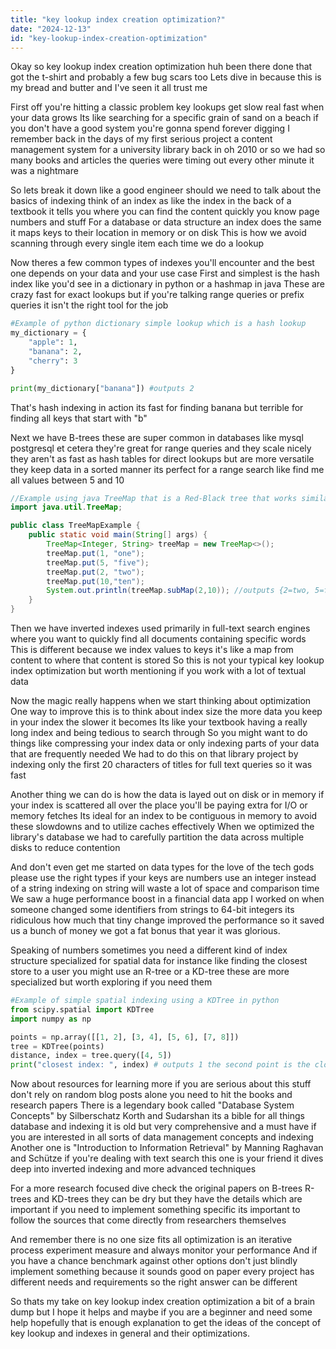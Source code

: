 ```yaml
---
title: "key lookup index creation optimization?"
date: "2024-12-13"
id: "key-lookup-index-creation-optimization"
---
```


Okay so key lookup index creation optimization huh been there done that got the t-shirt and probably a few bug scars too Lets dive in because this is my bread and butter and I've seen it all trust me

First off you're hitting a classic problem key lookups get slow real fast when your data grows Its like searching for a specific grain of sand on a beach if you don't have a good system you're gonna spend forever digging I remember back in the days of my first serious project a content management system for a university library back in oh 2010 or so we had so many books and articles the queries were timing out every other minute it was a nightmare

So lets break it down like a good engineer should we need to talk about the basics of indexing think of an index as like the index in the back of a textbook it tells you where you can find the content quickly you know page numbers and stuff For a database or data structure an index does the same it maps keys to their location in memory or on disk This is how we avoid scanning through every single item each time we do a lookup

Now theres a few common types of indexes you'll encounter and the best one depends on your data and your use case First and simplest is the hash index like you'd see in a dictionary in python or a hashmap in java These are crazy fast for exact lookups but if you're talking range queries or prefix queries it isn't the right tool for the job

```python
#Example of python dictionary simple lookup which is a hash lookup
my_dictionary = {
    "apple": 1,
    "banana": 2,
    "cherry": 3
}

print(my_dictionary["banana"]) #outputs 2
```
That's hash indexing in action its fast for finding banana but terrible for finding all keys that start with "b"

Next we have B-trees these are super common in databases like mysql postgresql et cetera they're great for range queries and they scale nicely they aren't as fast as hash tables for direct lookups but are more versatile they keep data in a sorted manner its perfect for a range search like find me all values between 5 and 10

```java
//Example using java TreeMap that is a Red-Black tree that works similar to B-trees
import java.util.TreeMap;

public class TreeMapExample {
    public static void main(String[] args) {
        TreeMap<Integer, String> treeMap = new TreeMap<>();
        treeMap.put(1, "one");
        treeMap.put(5, "five");
        treeMap.put(2, "two");
        treeMap.put(10,"ten");
        System.out.println(treeMap.subMap(2,10)); //outputs {2=two, 5=five} range search is easy peasy
    }
}
```

Then we have inverted indexes used primarily in full-text search engines where you want to quickly find all documents containing specific words This is different because we index values to keys it's like a map from content to where that content is stored So this is not your typical key lookup index optimization but worth mentioning if you work with a lot of textual data

Now the magic really happens when we start thinking about optimization One way to improve this is to think about index size the more data you keep in your index the slower it becomes Its like your textbook having a really long index and being tedious to search through So you might want to do things like compressing your index data or only indexing parts of your data that are frequently needed We had to do this on that library project by indexing only the first 20 characters of titles for full text queries so it was fast

Another thing we can do is how the data is layed out on disk or in memory if your index is scattered all over the place you'll be paying extra for I/O or memory fetches Its ideal for an index to be contiguous in memory to avoid these slowdowns and to utilize caches effectively When we optimized the library's database we had to carefully partition the data across multiple disks to reduce contention

And don't even get me started on data types for the love of the tech gods please use the right types if your keys are numbers use an integer instead of a string indexing on string will waste a lot of space and comparison time We saw a huge performance boost in a financial data app I worked on when someone changed some identifiers from strings to 64-bit integers its ridiculous how much that tiny change improved the performance so it saved us a bunch of money we got a fat bonus that year it was glorious.

Speaking of numbers sometimes you need a different kind of index structure specialized for spatial data for instance like finding the closest store to a user you might use an R-tree or a KD-tree these are more specialized but worth exploring if you need them

```python
#Example of simple spatial indexing using a KDTree in python
from scipy.spatial import KDTree
import numpy as np

points = np.array([[1, 2], [3, 4], [5, 6], [7, 8]])
tree = KDTree(points)
distance, index = tree.query([4, 5])
print("closest index: ", index) # outputs 1 the second point is the closest
```

Now about resources for learning more if you are serious about this stuff don't rely on random blog posts alone you need to hit the books and research papers There is a legendary book called "Database System Concepts" by Silberschatz Korth and Sudarshan its a bible for all things database and indexing it is old but very comprehensive and a must have if you are interested in all sorts of data management concepts and indexing Another one is "Introduction to Information Retrieval" by Manning Raghavan and Schütze if you're dealing with text search this one is your friend it dives deep into inverted indexing and more advanced techniques

For a more research focused dive check the original papers on B-trees R-trees and KD-trees they can be dry but they have the details which are important if you need to implement something specific its important to follow the sources that come directly from researchers themselves

And remember there is no one size fits all optimization is an iterative process experiment measure and always monitor your performance And if you have a chance benchmark against other options don't just blindly implement something because it sounds good on paper every project has different needs and requirements so the right answer can be different

So thats my take on key lookup index creation optimization a bit of a brain dump but I hope it helps and maybe if you are a beginner and need some help hopefully that is enough explanation to get the ideas of the concept of key lookup and indexes in general and their optimizations.
